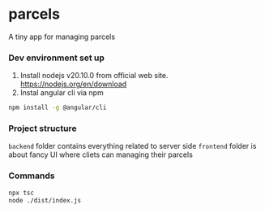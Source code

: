 # parcels
A tiny app for managing parcels

### Dev environment set up

1) Install nodejs v20.10.0 from official web site.  https://nodejs.org/en/download
2) Instal angular cli via npm
```bash
npm install -g @angular/cli

```

### Project structure

`backend` folder contains everything related to server side
`frontend` folder is about fancy UI where cliets can managing their parcels



### Commands
```bash
npx tsc
node ./dist/index.js
```
